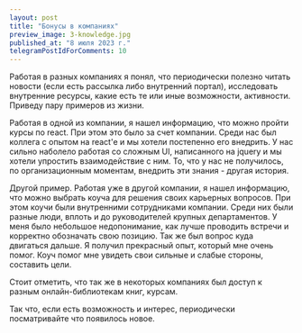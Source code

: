 ```yaml
---
layout: post
title: "Бонусы в компаниях"
preview_image: 3-knowledge.jpg
published_at: "8 июля 2023 г."
telegramPostIdForComments: 10
---
```


Работая в разных компаниях я понял, что периодически полезно читать новости (если есть рассылка либо внутренний портал), исследовать внутренние ресурсы, какие есть те или иные возможности, активности. Приведу пару примеров из жизни. 

Работая в одной из компании, я нашел информацию, что можно пройти курсы по react. При этом это было за счет компании. Среди нас был коллега с опытом на react'e и мы хотели постепенно его внедрить. У нас сильно наболело работая со сложным UI, написанного на jquery и мы хотели упростить взаимодействие с ним. То, что у нас не получилось, по организационным моментам, внедрить эти знания - другая история.

Другой пример. Работая уже в другой компании, я нашел информацию, что можно выбрать коуча для решения своих карьерных вопросов. При этом коучи были внутренними сотрудниками компании. Среди них были разные люди, вплоть и до руководителей крупных департаментов. У меня было небольшое недопонимание, как лучше проводить встречи и корректно обозначать свою позицию. Так же был вопрос куда двигаться дальше. Я получил прекрасный опыт, который мне очень помог. Коуч помог мне увидеть свои сильные и слабые стороны, составить цели. 

Стоит отметить, что так же в некоторых компаниях был доступ к разным онлайн-библиотекам книг, курсам. 

Так что, если есть возможность и интерес, периодически посматривайте что появилось новое. 
